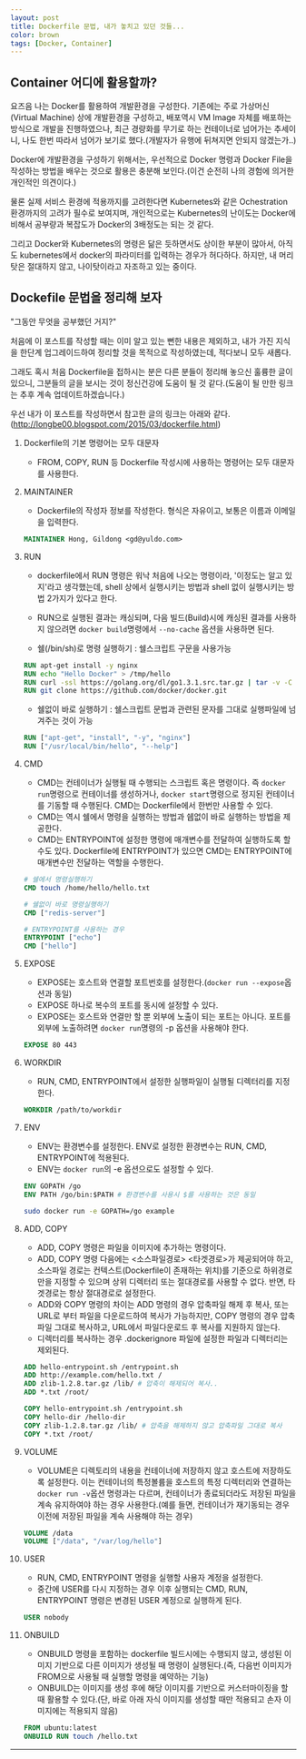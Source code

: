 ```yaml
---
layout: post
title: Dockerfile 문법, 내가 놓치고 있던 것들...
color: brown
tags: [Docker, Container]
---
```


## Container 어디에 활용할까?

요즈음 나는 Docker를 활용하여 개발환경을 구성한다. 기존에는 주로 가상머신(Virtual Machine) 상에 개발환경을 구성하고, 배포역시 VM Image 자체를 배포하는 방식으로 개발을 진행하였으나, 최근  경량화를 무기로 하는 컨테이너로 넘어가는 추세이니, 나도 한번 따라서 넘어가 보기로 했다.(개발자가 유행에 뒤쳐지면 안되지 않겠는가..)

Docker에 개발환경을 구성하기 위해서는, 우선적으로 Docker 명령과 Docker File을 작성하는 방법을 배우는 것으로 활용은 충분해 보인다.(이건 순전히 나의 경험에 의거한 개인적인 의견이다.)

물론 실제 서비스 환경에 적용까지를 고려한다면 Kubernetes와 같은 Ochestration 환경까지의 고려가 필수로 보여지며, 개인적으로는 Kubernetes의 난이도는 Docker에 비해서 공부량과 복잡도가 Docker의 3배정도는 되는 것 같다.

그리고 Docker와 Kubernetes의 명령은 닮은 듯하면서도 상이한 부분이 많아서, 아직도 kubernetes에서 docker의 파라미터를 입력하는 경우가 허다하다. 하지만, 내 머리탓은 절대하지 않고, 나이탓이라고 자조하고 있는 중이다.

## Dockefile 문법을 정리해 보자

"그동안 무엇을 공부했던 거지?"

처음에 이 포스트를 작성할 때는 이미 알고 있는 뻔한 내용은 제외하고, 내가 가진 지식을 한단계 업그레이드하여 정리할 것을 목적으로 작성하였는데, 적다보니 모두 새롭다.

그래도 혹시 처음 Dockerfile을 접하시는 분은 다른 분들이 정리해 놓으신 훌륭한 글이 있으니, 그분들의 글을 보시는 것이 정신건강에 도움이 될 것 같다.(도움이 될 만한 링크는 추후 계속 업데이트하겠습니다.)

우선 내가 이 포스트를 작성하면서 참고한 글의 링크는 아래와 같다.(<http://longbe00.blogspot.com/2015/03/dockerfile.html>)

1. Dockerfile의 기본 명령어는 모두 대문자

    * FROM, COPY, RUN 등 Dockerfile 작성시에 사용하는 명령어는 모두 대문자를 사용한다.

2. MAINTAINER

    * Dockerfile의 작성자 정보를 작성한다. 형식은 자유이고, 보통은 이름과 이메일을 입력한다.

    ```dockerfile
    MAINTAINER Hong, Gildong <gd@yuldo.com>
    ```

3. RUN
    * dockerfile에서 RUN 명령은 워낙 처음에 나오는 명령이라, '이정도는 알고 있지'라고 생각했는데, shell 상에서 실행시키는 방법과 shell 없이 실행시키는 방법 2가지가 있다고 한다.
    * RUN으로 실행된 결과는 캐싱되며, 다음 빌드(Build)시에 캐싱된 결과를 사용하지 않으려면 ```docker build```명령에서 ```--no-cache``` 옵션을 사용하면 된다.

    * 쉘(/bin/sh)로 명령 실행하기
        : 쉘스크립트 구문을 사용가능

    ```dockerfile
    RUN apt-get install -y nginx
    RUN echo "Hello Docker" > /tmp/hello
    RUN curl -ssl https://golang.org/dl/go1.3.1.src.tar.gz | tar -v -C /usr/local -xz
    RUN git clone https://github.com/docker/docker.git
    ```

    * 쉘없이 바로 실행하기
        : 쉘스크립트 문법과 관련된 문자를 그대로 실행파일에 넘겨주는 것이 가능

    ```dockerfile
    RUN ["apt-get", "install", "-y", "nginx"]
    RUN ["/usr/local/bin/hello", "--help"]
    ```

4. CMD
    * CMD는 컨테이너가 실행될 때 수행되는 스크립트 혹은 명령이다. 즉 ```docker run```명령으로 컨테이너를 생성하거나, ```docker start```명령으로 정지된 컨테이너를 기동할 때 수행된다. CMD는 Dockerfile에서 한번만 사용할 수 있다.
    * CMD는 역시 쉘에서 명령을 실행하는 방법과 쉡없이 바로 실행하는 방법을 제공한다.
    * CMD는 ENTRYPOINT에 설정한 명령에 매개변수를 전달하여 실행하도록 할 수도 있다. Dockerfile에 ENTRYPOINT가 있으면 CMD는 ENTRYPOINT에 매개변수만 전달하는 역할을 수행한다.

    ```dockerfile
    # 쉘에서 명령실행하기
    CMD touch /home/hello/hello.txt
    ```

    ```dockerfile
    # 쉘없이 바로 명령실행하기
    CMD ["redis-server"]
    ```

    ```dockerfile
    # ENTRYPOINT를 사용하는 경우
    ENTRYPOINT ["echo"]
    CMD ["hello"]
    ```

5. EXPOSE
    * EXPOSE는 호스트와 연결할 포트번호를 설정한다.(```docker run --expose```옵션과 동일)
    * EXPOSE 하나로 복수의 포트를 동시에 설정할 수 있다.
    * EXPOSE는 호스트와 연결만 할 뿐 외부에 노출이 되는 포트는 아니다. 포트를 외부에 노출하려면 ```docker run```명령의 -p 옵션을 사용해야 한다.

    ```dockerfile
    EXPOSE 80 443
    ```

6. WORKDIR
    * RUN, CMD, ENTRYPOINT에서 설정한 실행파일이 실행될 디렉터리를 지정한다.

    ```dockerfile
    WORKDIR /path/to/workdir
    ```

7. ENV
    * ENV는 환경변수를 설정한다. ENV로 설정한 환경변수는 RUN, CMD, ENTRYPOINT에 적용된다.
    * ENV는 ```docker run```의 -e 옵션으로도 설정할 수 있다.

    ```dockerfile
    ENV GOPATH /go
    ENV PATH /go/bin:$PATH # 환경변수를 사용시 $를 사용하는 것은 동일
    ```

    ```bash
    sudo docker run -e GOPATH=/go example
    ```

8. ADD, COPY
    * ADD, COPY 명령은 파일을 이미지에 추가하는 명령이다.
    * ADD, COPY 명령 다음에는 <소스파일경로> <타겟경로>가 제공되어야 하고, 소스파일 경로는 컨텍스트(Dockerfile이 존재하는 위치)를 기준으로 하위경로만을 지정할 수 있으며 상위 디렉터리 또는 절대경로를 사용할 수 없다. 반면, 타겟경로는 항상 절대경로로 설정한다.
    * ADD와 COPY 명령의 차이는 ADD 명령의 경우 압축파일 해제 후 복사, 또는 URL로 부터 파일을 다운로드하여 복사가 가능하지만, COPY 명령의 경우 압축파일 그대로 복사하고, URL에서 파일다운로드 후 복사를 지원하지 않는다.
    * 디렉터리를 복사하는 경우 .dockerignore 파일에 설정한 파일과 디렉터리는 제외된다.

    ```dockerfile
    ADD hello-entrypoint.sh /entrypoint.sh
    ADD http://example.com/hello.txt /
    ADD zlib-1.2.8.tar.gz /lib/ # 압축이 해제되어 복사..
    ADD *.txt /root/
    ```

    ```dockerfile
    COPY hello-entrypoint.sh /entrypoint.sh
    COPY hello-dir /hello-dir
    COPY zlib-1.2.8.tar.gz /lib/ # 압축을 해제하지 않고 압축파일 그대로 복사
    COPY *.txt /root/
    ```

9. VOLUME
    * VOLUME은 디렉토리의 내용을 컨테이너에 저장하지 않고 호스트에 저장하도록 설정한다. 이는 컨테이너의 특정볼륨을 호스트의 특정 디렉터리와 연결하는 ```docker run -v```옵션 명령과는 다르며, 컨테이너가 종료되더라도 저장된 파일을 계속 유지하여야 하는 경우 사용한다.(예를 들면, 컨테이너가 재기동되는 경우 이전에 저장된 파일을 계속 사용해야 하는 경우)

    ```dockerfile
    VOLUME /data
    VOLUME ["/data", "/var/log/hello"]
    ```

10. USER
    * RUN, CMD, ENTRYPOINT 명령을 실행할 사용자 계정을 설정한다.
    * 중간에 USER를 다시 지정하는 경우 이후 실행되는 CMD, RUN, ENTRYPOINT 명령은 변경된 USER 계정으로 실행하게 된다.

    ```dockerfile
    USER nobody
    ```

11. ONBUILD
    * ONBUILD 명령을 포함하는 dockerfile 빌드시에는 수행되지 않고, 생성된 이미지 기반으로 다른 이미지가 생성될 때 명령이 실행된다.(즉, 다음번 이미지가 FROM으로 사용될 때 실행할 명령을 예약하는 기능)
    * ONBUILD는 이미지를 생성 후에 해당 이미지를 기반으로 커스터마이징을 할 때 활용할 수 있다.(단, 바로 아래 자식 이미지를 생성할 때만 적용되고 손자 이미지에는 적용되지 않음)

    ```dockerfile
    FROM ubuntu:latest
    ONBUILD RUN touch /hello.txt
    ```

----
